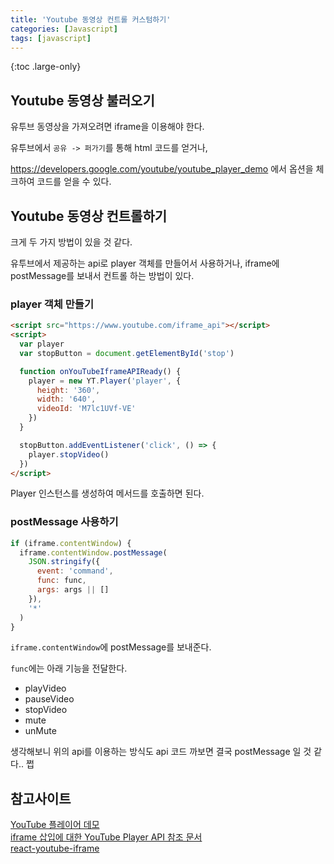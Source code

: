 ```yaml
---
title: 'Youtube 동영상 컨트롤 커스텀하기'
categories: [Javascript]
tags: [javascript]
---
```


{:toc .large-only}

## Youtube 동영상 불러오기

유투브 동영상을 가져오려면 iframe을 이용해야 한다.

유투브에서 `공유 -> 퍼가기`를 통해 html 코드를 얻거나,

<a href="https://developers.google.com/youtube/youtube_player_demo">https://developers.google.com/youtube/youtube_player_demo</a> 에서 옵션을 체크하여 코드를 얻을 수 있다.

## Youtube 동영상 컨트롤하기

크게 두 가지 방법이 있을 것 같다.

유투브에서 제공하는 api로 player 객체를 만들어서 사용하거나, iframe에 postMessage를 보내서 컨트롤 하는 방법이 있다.

### player 객체 만들기

```html
<script src="https://www.youtube.com/iframe_api"></script>
<script>
  var player
  var stopButton = document.getElementById('stop')

  function onYouTubeIframeAPIReady() {
    player = new YT.Player('player', {
      height: '360',
      width: '640',
      videoId: 'M7lc1UVf-VE'
    })
  }

  stopButton.addEventListener('click', () => {
    player.stopVideo()
  })
</script>
```

Player 인스턴스를 생성하여 메서드를 호출하면 된다.

### postMessage 사용하기

```js
if (iframe.contentWindow) {
  iframe.contentWindow.postMessage(
    JSON.stringify({
      event: 'command',
      func: func,
      args: args || []
    }),
    '*'
  )
}
```

`iframe.contentWindow`에 postMessage를 보내준다.

`func`에는 아래 기능을 전달한다.

- playVideo
- pauseVideo
- stopVideo
- mute
- unMute

생각해보니 위의 api를 이용하는 방식도 api 코드 까보면 결국 postMessage 일 것 같다.. 쩝

## 참고사이트

[YouTube 플레이어 데모](https://developers.google.com/youtube/youtube_player_demo)<br/>
[iframe 삽입에 대한 YouTube Player API 참조 문서](https://developers.google.com/youtube/iframe_api_reference#Getting_Started)<br/>
[react-youtube-iframe](https://github.com/nsrau/react-youtube-iframe/blob/main/src/index.tsx)
